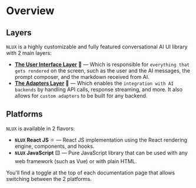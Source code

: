 # Overview

## Layers

`NLUX` is a highly customizable and fully featured conversational AI UI library with 2 main layers:

* **[The User Interface Layer](/reference/ui)** 🎨 — Which is responsible for `everything that gets rendered` on the
  screen, such as the user and the AI messages, the prompt composer, and the markdown received from AI.
* **[The Adapters Layer](/learn/adapters)** 🔌 — Which enables the `integration with AI backends` by handling API calls,
  response streaming, and more. It also allows for `custom adapters` to be built for any backend.

## Platforms

`NLUX` is available in 2 flavors:

* **`NLUX` React JS** ⚛️ — React JS implementation using the React rendering engine, components, and hooks.
* **`NLUX` JavaScript** 🟨 — Pure JavaScript library that can be used with any web framework (such as Vue) or with plain HTML.

You'll find a toggle at the top of each documentation page that allows switching between the 2 platforms. 
